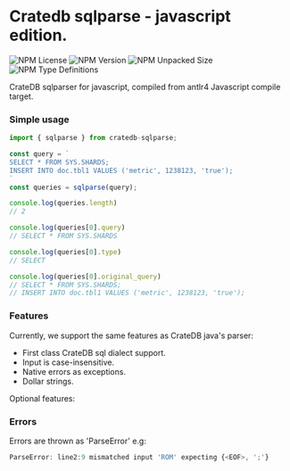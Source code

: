 # Cratedb sqlparse - javascript edition.

![NPM License](https://img.shields.io/npm/l/cratedb-sqlparse?style=for-the-badge)
![NPM Version](https://img.shields.io/npm/v/cratedb-sqlparse?style=for-the-badge)
![NPM Unpacked Size](https://img.shields.io/npm/unpacked-size/cratedb-sqlparse?style=for-the-badge)
![NPM Type Definitions](https://img.shields.io/npm/types/cratedb-sqlparse?style=for-the-badge)

CrateDB sqlparser for javascript, compiled from antlr4 Javascript compile target.

### Simple usage
```javascript
import { sqlparse } from cratedb-sqlparse;

const query = `
SELECT * FROM SYS.SHARDS;
INSERT INTO doc.tbl1 VALUES ('metric', 1238123, 'true');
`
const queries = sqlparse(query);

console.log(queries.length)
// 2

console.log(queries[0].query)
// SELECT * FROM SYS.SHARDS

console.log(queries[0].type)
// SELECT

console.log(queries[0].original_query)
// SELECT * FROM SYS.SHARDS;
// INSERT INTO doc.tbl1 VALUES ('metric', 1238123, 'true');
```
### Features
Currently, we support the same features as CrateDB java's parser:
- First class CrateDB sql dialect support.
- Input is case-insensitive.
- Native errors as exceptions.
- Dollar strings.

Optional features:

### Errors
Errors are thrown as 'ParseError' e.g:
```javascript
ParseError: line2:9 mismatched input 'ROM' expecting {<EOF>, ';'}
```